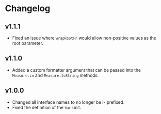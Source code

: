 # Changelog

## v1.1.1

- Fixed an issue where `wrapRootFn` would allow non-positive values as the root parameter.

## v1.1.0

- Added a custom formatter argument that can be passed into the `Measure.in` and `Measure.toString` methods.

## v1.0.0

- Changed all interface names to no longer be I- prefixed.
- Fixed the definition of the `bar` unit.
